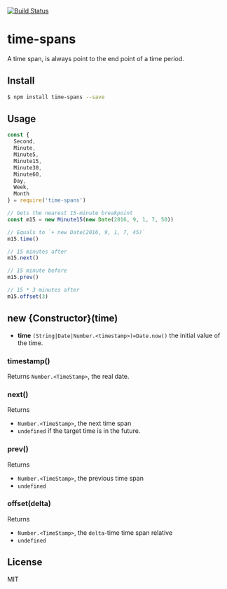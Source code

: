 [![Build Status](https://travis-ci.org/kaelzhang/node-time-spans.svg?branch=master)](https://travis-ci.org/kaelzhang/node-time-spans)
<!-- optional appveyor tst
[![Windows Build Status](https://ci.appveyor.com/api/projects/status/github/kaelzhang/node-time-spans?branch=master&svg=true)](https://ci.appveyor.com/project/kaelzhang/node-time-spans)
-->
<!-- optional npm version
[![NPM version](https://badge.fury.io/js/time-spans.svg)](http://badge.fury.io/js/time-spans)
-->
<!-- optional npm downloads
[![npm module downloads per month](http://img.shields.io/npm/dm/time-spans.svg)](https://www.npmjs.org/package/time-spans)
-->
<!-- optional dependency status
[![Dependency Status](https://david-dm.org/kaelzhang/node-time-spans.svg)](https://david-dm.org/kaelzhang/node-time-spans)
-->

# time-spans

A time span, is always point to the end point of a time period.

## Install

```sh
$ npm install time-spans --save
```

## Usage

```js
const {
  Second,
  Minute,
  Minute5,
  Minute15,
  Minute30,
  Minute60,
  Day,
  Week,
  Month
} = require('time-spans')

// Gets the nearest 15-minute breakpoint
const m15 = new Minute15(new Date(2016, 9, 1, 7, 50))

// Equals to `+ new Date(2016, 9, 1, 7, 45)`
m15.time()

// 15 minutes after
m15.next()

// 15 minute before
m15.prev()

// 15 * 3 minutes after
m15.offset(3)
```

## new {Constructor}(time)

- **time** `(String|Date|Number.<timestamp>)=Date.now()` the initial value of the time.

### timestamp()

Returns `Number.<TimeStamp>`, the real date.

### next()

Returns

- `Number.<TimeStamp>`, the next time span
- `undefined` if the target time is in the future.

### prev()

Returns

- `Number.<TimeStamp>`, the previous time span
- `undefined`

### offset(delta)

Returns

- `Number.<TimeStamp>`, the `delta`-time time span relative
- `undefined`

## License

MIT
